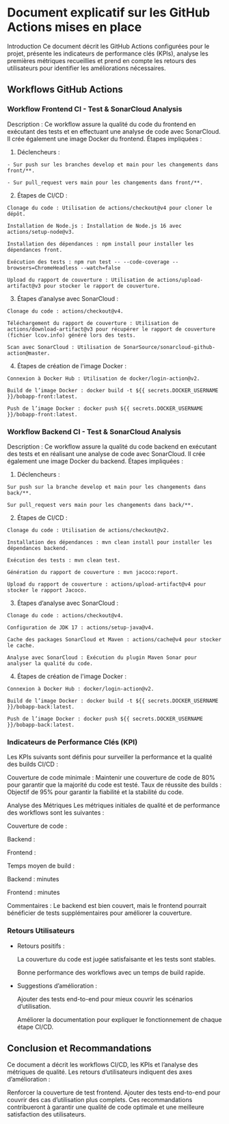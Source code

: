 # Document explicatif sur les GitHub Actions mises en place
Introduction
Ce document décrit les GitHub Actions configurées pour le projet, présente les indicateurs de performance clés (KPIs), analyse les premières métriques recueillies et prend en compte les retours des utilisateurs pour identifier les améliorations nécessaires.

## Workflows GitHub Actions
### Workflow Frontend CI - Test & SonarCloud Analysis
Description : Ce workflow assure la qualité du code du frontend en exécutant des tests et en effectuant une analyse de code avec SonarCloud.
Il crée également une image Docker du frontend.
Étapes impliquées :
  1. Déclencheurs :
  
    - Sur push sur les branches develop et main pour les changements dans front/**.
  
    - Sur pull_request vers main pour les changements dans front/**.
  2. Étapes de CI/CD :
     
    Clonage du code : Utilisation de actions/checkout@v4 pour cloner le dépôt.

    Installation de Node.js : Installation de Node.js 16 avec actions/setup-node@v3.
    
    Installation des dépendances : npm install pour installer les dépendances front.
    
    Exécution des tests : npm run test -- --code-coverage --browsers=ChromeHeadless --watch=false
    
    Upload du rapport de couverture : Utilisation de actions/upload-artifact@v3 pour stocker le rapport de couverture.

  3. Étapes d’analyse avec SonarCloud :
     
    Clonage du code : actions/checkout@v4.
    
    Téléchargement du rapport de couverture : Utilisation de actions/download-artifact@v3 pour récupérer le rapport de couverture (fichier lcov.info) généré lors des tests.
    
    Scan avec SonarCloud : Utilisation de SonarSource/sonarcloud-github-action@master.
    
  4. Étapes de création de l'image Docker :
     
    Connexion à Docker Hub : Utilisation de docker/login-action@v2.
    
    Build de l’image Docker : docker build -t ${{ secrets.DOCKER_USERNAME }}/bobapp-front:latest.
    
    Push de l’image Docker : docker push ${{ secrets.DOCKER_USERNAME }}/bobapp-front:latest.
    
### Workflow Backend CI - Test & SonarCloud Analysis

Description : Ce workflow assure la qualité du code backend en exécutant des tests et en réalisant une analyse de code avec SonarCloud. Il crée également une image Docker du backend.
Étapes impliquées :
  1. Déclencheurs :
     
    Sur push sur la branche develop et main pour les changements dans back/**.
    
    Sur pull_request vers main pour les changements dans back/**.
    
  2. Étapes de CI/CD :
     
    Clonage du code : Utilisation de actions/checkout@v2.
    
    Installation des dépendances : mvn clean install pour installer les dépendances backend.
    
    Exécution des tests : mvn clean test.
    
    Génération du rapport de couverture : mvn jacoco:report.
    
    Upload du rapport de couverture : actions/upload-artifact@v4 pour stocker le rapport Jacoco.

  3. Étapes d’analyse avec SonarCloud :
     
    Clonage du code : actions/checkout@v4.

    Configuration de JDK 17 : actions/setup-java@v4.
    
    Cache des packages SonarCloud et Maven : actions/cache@v4 pour stocker le cache.
    
    Analyse avec SonarCloud : Exécution du plugin Maven Sonar pour analyser la qualité du code.
    
  4. Étapes de création de l'image Docker :
     
    Connexion à Docker Hub : docker/login-action@v2.
    
    Build de l’image Docker : docker build -t ${{ secrets.DOCKER_USERNAME }}/bobapp-back:latest.
    
    Push de l’image Docker : docker push ${{ secrets.DOCKER_USERNAME }}/bobapp-back:latest.
    
### Indicateurs de Performance Clés (KPI)

Les KPIs suivants sont définis pour surveiller la performance et la qualité des builds CI/CD :

Couverture de code minimale : Maintenir une couverture de code de 80% pour garantir que la majorité du code est testé.
Taux de réussite des builds : Objectif de 95% pour garantir la fiabilité et la stabilité du code.

Analyse des Métriques
Les métriques initiales de qualité et de performance des workflows sont les suivantes :

Couverture de code :

Backend : 

Frontend : 

Temps moyen de build :

Backend :  minutes

Frontend :  minutes

Commentaires : Le backend est bien couvert, mais le frontend pourrait bénéficier de tests supplémentaires pour améliorer la couverture.

### Retours Utilisateurs

- Retours positifs :

    La couverture du code est jugée satisfaisante et les tests sont stables.
  
    Bonne performance des workflows avec un temps de build rapide.
  
- Suggestions d’amélioration :
  
    Ajouter des tests end-to-end pour mieux couvrir les scénarios d’utilisation.
  
    Améliorer la documentation pour expliquer le fonctionnement de chaque étape CI/CD.
  
## Conclusion et Recommandations
Ce document a décrit les workflows CI/CD, les KPIs et l’analyse des métriques de qualité. Les retours d’utilisateurs indiquent des axes d’amélioration :

Renforcer la couverture de test frontend.
Ajouter des tests end-to-end pour couvrir des cas d’utilisation plus complets.
Ces recommandations contribueront à garantir une qualité de code optimale et une meilleure satisfaction des utilisateurs.
